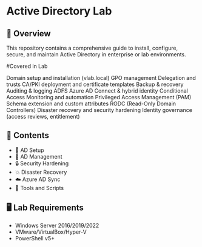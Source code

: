 # Active Directory Lab

## 📖 Overview
This repository contains a comprehensive guide to install, configure, secure, and maintain Active Directory in enterprise or lab environments.

 #Covered in  Lab

Domain setup and installation (vlab.local)
GPO management
Delegation and trusts
CA/PKI deployment and certificate templates
Backup & recovery
Auditing & logging
ADFS
Azure AD Connect & hybrid identity
Conditional Access
Monitoring and automation
Privileged Access Management (PAM)
Schema extension and custom attributes
RODC (Read-Only Domain Controllers)
Disaster recovery and security hardening
Identity governance (access reviews, entitlement)



## 📁 Contents
- 🔧 AD Setup
- 👤 AD Management
- 🔒 Security Hardening
- 💥 Disaster Recovery
- ☁️ Azure AD Sync
- 🧰 Tools and Scripts

## 🖥️ Lab Requirements
- Windows Server 2016/2019/2022
- VMware/VirtualBox/Hyper-V
- PowerShell v5+




